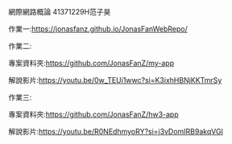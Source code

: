 網際網路概論 41371229H范子昊

作業一:https://jonasfanz.github.io/JonasFanWebRepo/

作業二:

專案資料夾:https://github.com/JonasFanZ/my-app

解說影片:https://youtu.be/0w_TEUi1wwc?si=K3ixhHBNjKKTmrSy

作業三:

專案資料夾:https://github.com/JonasFanZ/hw3-app

解說影片:https://youtu.be/R0NEdhmyoRY?si=j3vDomIRB9akqVGI



